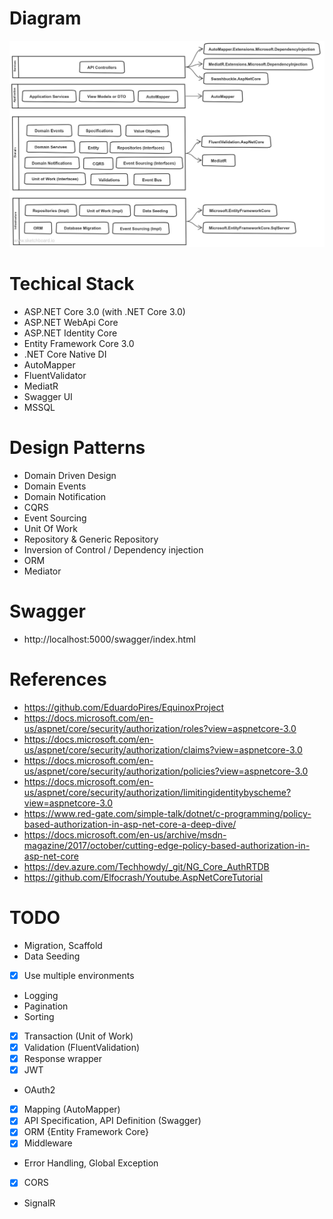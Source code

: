 # Diagram
![](/docs/diagram.jpg)

# Techical Stack
- ASP.NET Core 3.0 (with .NET Core 3.0)
- ASP.NET WebApi Core
- ASP.NET Identity Core
- Entity Framework Core 3.0
- .NET Core Native DI
- AutoMapper
- FluentValidator
- MediatR
- Swagger UI
- MSSQL

# Design Patterns
- Domain Driven Design
- Domain Events
- Domain Notification
- CQRS
- Event Sourcing
- Unit Of Work
- Repository & Generic Repository
- Inversion of Control / Dependency injection
- ORM
- Mediator

# Swagger
- http://localhost:5000/swagger/index.html

# References
- https://github.com/EduardoPires/EquinoxProject
- https://docs.microsoft.com/en-us/aspnet/core/security/authorization/roles?view=aspnetcore-3.0
- https://docs.microsoft.com/en-us/aspnet/core/security/authorization/claims?view=aspnetcore-3.0
- https://docs.microsoft.com/en-us/aspnet/core/security/authorization/policies?view=aspnetcore-3.0
- https://docs.microsoft.com/en-us/aspnet/core/security/authorization/limitingidentitybyscheme?view=aspnetcore-3.0
- https://www.red-gate.com/simple-talk/dotnet/c-programming/policy-based-authorization-in-asp-net-core-a-deep-dive/
- https://docs.microsoft.com/en-us/archive/msdn-magazine/2017/october/cutting-edge-policy-based-authorization-in-asp-net-core
- https://dev.azure.com/Techhowdy/_git/NG_Core_AuthRTDB
- https://github.com/Elfocrash/Youtube.AspNetCoreTutorial

# TODO
- Migration, Scaffold
- Data Seeding
- [x] Use multiple environments
- Logging
- Pagination
- Sorting
- [x] Transaction (Unit of Work)
- [x] Validation (FluentValidation)
- [x] Response wrapper
- [x] JWT
- OAuth2
- [x] Mapping (AutoMapper)
- [x] API Specification, API Definition (Swagger)
- [x] ORM {Entity Framework Core}
- [x] Middleware
- Error Handling, Global Exception
- [x] CORS
- SignalR
